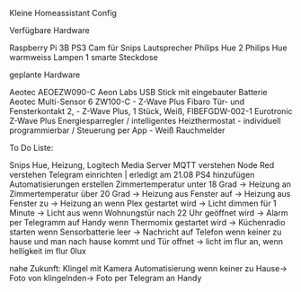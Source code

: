 Kleine Homeassistant Config

Verfügbare Hardware

Raspberry Pi 3B
  PS3 Cam für Snips
  Lautsprecher
Philips Hue
  2 Philips Hue warmweiss Lampen
  1 smarte Steckdose

geplante Hardware


Aeotec AEOEZW090-C Aeon Labs USB Stick mit eingebauter Batterie
Aeotec Multi-Sensor 6 ZW100-C - Z-Wave Plus
Fibaro Tür- und Fensterkontakt 2, - Z-Wave Plus, 1 Stück, Weiß, FIBEFGDW-002-1
Eurotronic Z-Wave Plus Energiesparregler / intelligentes Heizthermostat - individuell programmierbar / Steuerung per App - Weiß
Rauchmelder

To Do Liste:

Snips Hue, Heizung, Logitech Media Server
MQTT verstehen
Node Red verstehen
Telegram einrichten | erledigt am 21.08
PS4 hinzufügen
Automatisierungen erstellen
  Zimmertemperatur unter 18 Grad -> Heizung an
  Zimmertemperatur über 20 Grad -> Heizung aus
  Fenster auf -> Heizung aus
  Fenster zu -> Heizung an
  wenn Plex gestartet wird -> Licht dimmen für 1 Minute -> Licht aus
  wenn Wohnungstür nach 22 Uhr geöffnet wird -> Alarm per Telegramm auf Handy
  wenn Thermomix gestartet wird -> Küchenradio starten
  wenn Sensorbatterie leer -> Nachricht auf Telefon
  wenn keiner zu hause und man nach hause kommt und Tür offnet -> licht im flur an, wenn helligkeit im flur 0lux
  
  nahe Zukunft:
  Klingel mit Kamera
    Automatisierung
    wenn keiner zu Hause-> Foto von klingelnden-> Foto per Telegram an Handy
